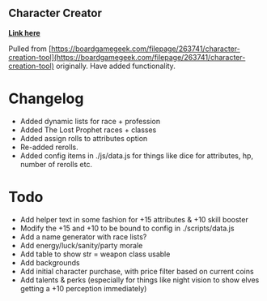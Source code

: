## Character Creator

**[Link here](http://knowhowit.com.au/leagueOfDungeoneers/character_creator/character_creator.html)**

Pulled from [https://boardgamegeek.com/filepage/263741/character-creation-tool](https://boardgamegeek.com/filepage/263741/character-creation-tool) originally.  Have added functionality.

# Changelog

* Added dynamic lists for race + profession
* Added The Lost Prophet races + classes
* Added assign rolls to attributes option
* Re-added rerolls.
* Added config items in ./js/data.js for things like dice for attributes, hp, number of rerolls etc.

# Todo

* Add helper text in some fashion for +15 attributes & +10 skill booster
* Modify the +15 and +10 to be bound to config in ./scripts/data.js
* Add a name generator with race lists?
* Add energy/luck/sanity/party morale
* Add table to show str = weapon class usable
* Add backgrounds
* Add initial character purchase, with price filter based on current coins
* Add talents & perks (especially for things like night vision to show elves getting a +10 perception immediately)
